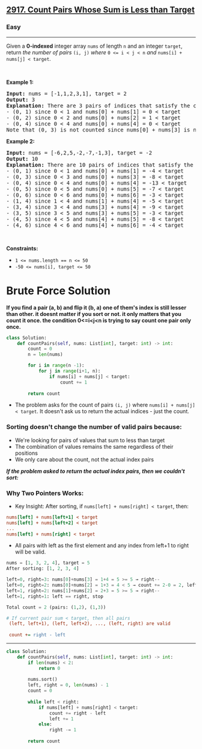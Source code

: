 <h2><a href="https://leetcode.com/problems/count-pairs-whose-sum-is-less-than-target">2917. Count Pairs Whose Sum is Less than Target</a></h2><h3>Easy</h3><hr>Given a <strong>0-indexed</strong> integer array <code>nums</code> of length <code>n</code> and an integer <code>target</code>, return <em>the number of pairs</em> <code>(i, j)</code> <em>where</em> <code>0 &lt;= i &lt; j &lt; n</code> <em>and</em> <code>nums[i] + nums[j] &lt; target</code>.
<p>&nbsp;</p>
<p><strong class="example">Example 1:</strong></p>

<pre>
<strong>Input:</strong> nums = [-1,1,2,3,1], target = 2
<strong>Output:</strong> 3
<strong>Explanation:</strong> There are 3 pairs of indices that satisfy the conditions in the statement:
- (0, 1) since 0 &lt; 1 and nums[0] + nums[1] = 0 &lt; target
- (0, 2) since 0 &lt; 2 and nums[0] + nums[2] = 1 &lt; target 
- (0, 4) since 0 &lt; 4 and nums[0] + nums[4] = 0 &lt; target
Note that (0, 3) is not counted since nums[0] + nums[3] is not strictly less than the target.
</pre>

<p><strong class="example">Example 2:</strong></p>

<pre>
<strong>Input:</strong> nums = [-6,2,5,-2,-7,-1,3], target = -2
<strong>Output:</strong> 10
<strong>Explanation:</strong> There are 10 pairs of indices that satisfy the conditions in the statement:
- (0, 1) since 0 &lt; 1 and nums[0] + nums[1] = -4 &lt; target
- (0, 3) since 0 &lt; 3 and nums[0] + nums[3] = -8 &lt; target
- (0, 4) since 0 &lt; 4 and nums[0] + nums[4] = -13 &lt; target
- (0, 5) since 0 &lt; 5 and nums[0] + nums[5] = -7 &lt; target
- (0, 6) since 0 &lt; 6 and nums[0] + nums[6] = -3 &lt; target
- (1, 4) since 1 &lt; 4 and nums[1] + nums[4] = -5 &lt; target
- (3, 4) since 3 &lt; 4 and nums[3] + nums[4] = -9 &lt; target
- (3, 5) since 3 &lt; 5 and nums[3] + nums[5] = -3 &lt; target
- (4, 5) since 4 &lt; 5 and nums[4] + nums[5] = -8 &lt; target
- (4, 6) since 4 &lt; 6 and nums[4] + nums[6] = -4 &lt; target
</pre>

<p>&nbsp;</p>
<p><strong>Constraints:</strong></p>

<ul>
	<li><code>1 &lt;= nums.length == n &lt;= 50</code></li>
	<li><code>-50 &lt;= nums[i], target &lt;= 50</code></li>
</ul>


# Brute Force Solution 
**If you find a pair (a, b) and flip it (b, a) one of them's index is still lesser than other. it doesnt matter if you sort or not. it only matters that you count it once. the condition 0<=i<j<n is trying to say count one pair only once.** 
```python
class Solution:
    def countPairs(self, nums: List[int], target: int) -> int:
        count = 0
        n = len(nums)

        for i in range(n -1):
            for j in range(i+1, n):
                if nums[i] + nums[j] < target:
                    count += 1
                    
        return count
```

* The problem asks for the count of pairs `(i, j)` where `nums[i] + nums[j] < target`. It doesn't ask us to return the actual indices - just the count.

### Sorting doesn't change the number of valid pairs because:

* We're looking for pairs of values that sum to less than target
* The combination of values remains the same regardless of their positions
* We only care about the count, not the actual index pairs

***If the problem asked to return the actual index pairs, then we couldn't sort:***

### Why Two Pointers Works:
* Key Insight: After sorting, if `nums[left] + nums[right] < target`, then:
```ini
nums[left] + nums[left+1] < target
nums[left] + nums[left+2] < target
...
nums[left] + nums[right] < target
```
* All pairs with left as the first element and any index from left+1 to right will be valid.

```python
nums = [1, 3, 2, 4], target = 5
After sorting: [1, 2, 3, 4]

left=0, right=3: nums[0]+nums[3] = 1+4 = 5 >= 5 → right--
left=0, right=2: nums[0]+nums[2] = 1+3 = 4 < 5 → count += 2-0 = 2, left++
left=1, right=2: nums[1]+nums[2] = 2+3 = 5 >= 5 → right--
left=1, right=1: left == right, stop

Total count = 2 (pairs: (1,2), (1,3))
```

```ini
# If current pair sum < target, then all pairs 
 (left, left+1), (left, left+2), ..., (left, right) are valid
 
 count += right - left 
```
---
```python
class Solution:
    def countPairs(self, nums: List[int], target: int) -> int:
        if len(nums) < 2:
            return 0
            
        nums.sort()
        left, right = 0, len(nums) - 1
        count = 0
        
        while left < right:
            if nums[left] + nums[right] < target:
                count += right - left
                left += 1
            else:
                right -= 1
        
        return count
```
